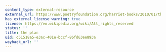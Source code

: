 ```yaml
---
content_type: external-resource
external_url: https://www.poetryfoundation.org/harriet-books/2010/01/the-plan
has_external_license_warning: true
license: https://en.wikipedia.org/wiki/All_rights_reserved
status: ''
title: the plan
uid: c51518a5-e3ac-401e-bccf-86fd63ee893a
wayback_url: ''
---
```

